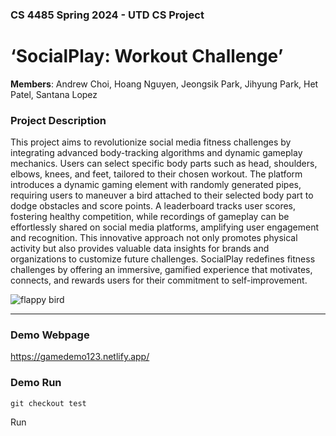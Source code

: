 ### CS 4485 Spring 2024 - UTD CS Project
# ‘SocialPlay: Workout Challenge’

**Members**: Andrew Choi, Hoang Nguyen, Jeongsik Park, Jihyung Park, Het Patel, Santana Lopez


### Project Description
This project aims to revolutionize social media fitness challenges by integrating advanced body-tracking algorithms and dynamic gameplay mechanics.
Users can select specific body parts such as head, shoulders, elbows, knees, and feet, tailored to their chosen workout. The platform introduces a dynamic gaming element with randomly generated pipes, requiring users to maneuver a bird attached to their selected body part to dodge obstacles and score points. A leaderboard tracks user scores, fostering healthy competition, while recordings of gameplay can be effortlessly shared on social media platforms, amplifying user engagement and recognition. This innovative approach not only promotes physical activity but also provides valuable data insights for brands and organizations to customize future challenges. SocialPlay redefines fitness challenges by offering an immersive, gamified experience that motivates, connects, and rewards users for their commitment to self-improvement.

![flappy bird](https://github.com/boyperfer/social-flappy-bird/assets/54846646/3217a4be-ac44-4671-adde-f739dd9a3db3)

---

### Demo Webpage
https://gamedemo123.netlify.app/

### Demo Run
```git checkout test```

Run 
